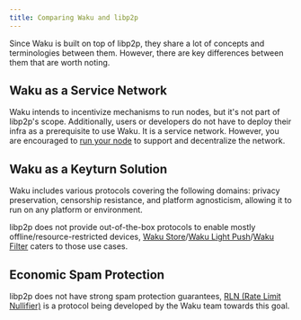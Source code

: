```yaml
---
title: Comparing Waku and libp2p
---
```


Since Waku is built on top of libp2p, they share a lot of concepts and terminologies between them. However, there are key differences between them that are worth noting.

## Waku as a Service Network

Waku intends to incentivize mechanisms to run nodes, but it's not part of libp2p's scope. Additionally, users or developers do not have to deploy their infra as a prerequisite to use Waku. It is a service network. However, you are encouraged to [run your node](https://github.com/waku-org/nwaku/tree/master/docs/operators) to support and decentralize the network.

## Waku as a Keyturn Solution

Waku includes various protocols covering the following domains: privacy preservation, censorship resistance, and platform agnosticism, allowing it to run on any platform or environment.

libp2p does not provide out-of-the-box protocols to enable mostly offline/resource-restricted devices, [Waku Store](/overview/concepts/protocols#waku-store)/[Waku Light Push](/overview/concepts/protocols#waku-light-push)/[Waku Filter](/overview/concepts/protocols#waku-filter) caters to those use cases.

## Economic Spam Protection

libp2p does not have strong spam protection guarantees, [RLN (Rate Limit Nullifier)](/overview/concepts/protocols#waku-rln-relay) is a protocol being developed by the Waku team towards this goal.
